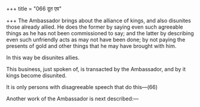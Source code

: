 +++
title = "066 दूत एव"

+++
The Ambassador brings about the alliance of kings, and also disunites
those already allied. He does the former by saying even such agreeable
things as he has not been commissioned to say; and the latter by
describing even such unfriendly acts as may not have been done; by not
paying the presents of gold and other things that he may have brought
with him.

In this way be disunites allies.

This business, just spoken of, is transacted by the Ambassador, and by
it kings become disunited.

It is only persons with disagreeable speech that do this—(66)

Another work of the Ambassador is next described:—


